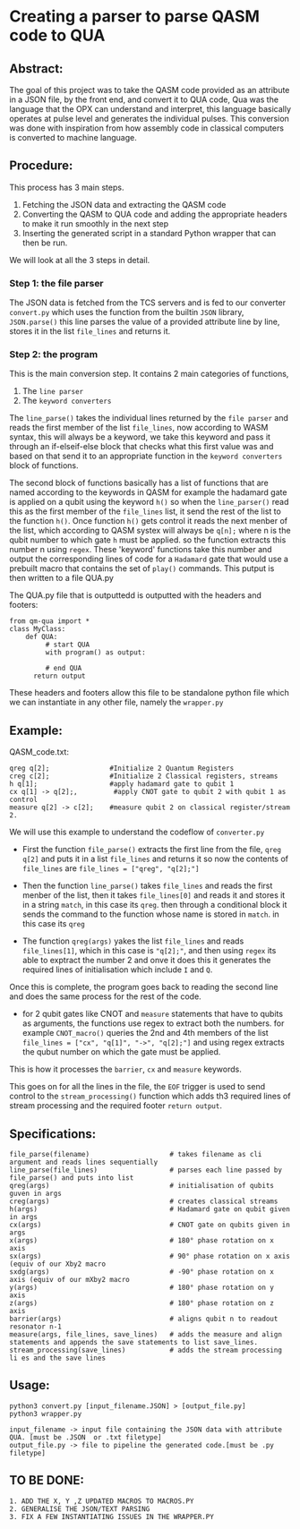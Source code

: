 # Creating a parser to parse QASM code to QUA

## Abstract:
The goal of this project was to take the QASM code provided as an attribute in a JSON file, by the front end, and convert it to QUA code, Qua was the language that the OPX can understand and interpret, this language basically operates at pulse level and generates the individual pulses. This conversion was done with inspiration from how assembly code in classical computers is converted to machine language.  

## Procedure:
This process has 3 main steps.
 1. Fetching the JSON data and extracting the QASM code
 2. Converting the QASM to QUA code and adding the appropriate headers to make it run smoothly in the next step
 3. Inserting the generated script in a standard Python wrapper that can then be run.

We will look at all the 3 steps in detail.

### Step 1: the file parser
The JSON data is fetched from the TCS servers and is fed to our converter `convert.py` which uses the function from the builtin `JSON` library, `JSON.parse()` this line parses the value of a provided attribute line by line, stores it in the list `file_lines` and returns it.

### Step 2: the program
This is the main conversion step. It contains 2 main categories of functions, 

 1. The `line parser`
 2. The `keyword converters`

The `line_parse()` takes the individual lines returned by the `file parser` and reads the first member of the list `file_lines`, now according to WASM syntax, this will always be a keyword, we take this keyword and pass it through an if-elseif-else block that checks what this first value was and based on that send it to an appropriate function in the `keyword converters` block of functions.

The second block of functions basically has a list of functions that are named according to the keywords in QASM for example the hadamard gate is applied on a qubit using the keyword `h()` so when the `line_parser()` read this as the first member of the `file_lines` list, it send the rest of the list to the function `h()`.
Once function `h()` gets control it reads the next menber of the list, which according to QASM systex will always be `q[n];` where n is the qubit number to which gate `h` must be applied. so the function extracts this number n using `regex`. 
These 'keyword' functions take this number and output the corresponding lines of code for a `Hadamard` gate that would use a prebuilt macro that contains the set of `play()` commands. This putput is then written to a file QUA.py

The QUA.py file that is outputtedd is outputted with the headers and footers:
```
from qm-qua import *
class MyClass:
    def QUA:
         # start QUA
         with program() as output:
     
         # end QUA
      return output
```
These headers and footers allow this file to be standalone python file which we can instantiate in any other file, namely the `wrapper.py`

## Example:

QASM_code.txt:
```
qreg q[2];               #Initialize 2 Quantum Registers
creg c[2];               #Initialize 2 Classical registers, streams
h q[1];                  #apply hadamard gate to qubit 1
cx q[1] -> q[2];,         #apply CNOT gate to qubit 2 with qubit 1 as control
measure q[2] -> c[2];    #measure qubit 2 on classical register/stream 2.

```

We will use this example to understand the codeflow of `converter.py`

- First the function `file_parse()` extracts the first line from the file, `qreg q[2]` and puts it in a list `file_lines` and returns it so now the contents of `file_lines` are `file_lines = ["qreg", "q[2];"]` 

- Then the function `line_parse()` takes `file_lines` and reads the first menber of the list, then it takes `file_lines[0]` and reads it and stores it in a string `match`, in this case its `qreg`. then through a conditional block it sends the command to the function whose name is stored in `match`. in this case its `qreg`

- The function `qreg(args)` yakes the list `file_lines` and reads `file_lines[1]`, which in this case is `"q[2];"`, and then using `regex` its able to exptract the number 2 and onve it does this it generates the required lines of initialisation which include `I` and `Q`.

Once this is complete, the program goes back to reading the second line and does the same process for the rest of the code. 

- for 2 qubit gates like CNOT and `measure` statements that have to qubits as arguments, the functions use regex to extract both the numbers. for example `CNOT_macro()` queries the 2nd and 4th members of the list `file_lines = ["cx", "q[1]", "->", "q[2];"]` and using regex extracts the qubut number on which the gate must be applied.

This is how it processes the `barrier`, `cx` and  `measure` keywords.

This goes on for all the lines in the file, the `EOF` trigger is used to send control to the `stream_processing()` function which adds th3 required lines of stream processing and the required footer `return output`.

## Specifications:
```
file_parse(filename)                    # takes filename as cli argument and reads lines sequentially 
line_parse(file_lines)                  # parses each line passed by file_parse() and puts into list
qreg(args)                              # initialisation of qubits guven in args
creg(args)                              # creates classical streams
h(args)                                 # Hadamard gate on qubit given in args
cx(args)                                # CNOT gate on qubits given in args
x(args)                                 # 180° phase rotation on x axis
sx(args)                                # 90° phase rotation on x axis (equiv of our Xby2 macro
sxdg(args)                              # -90° phase rotation on x axis (equiv of our mXby2 macro
y(args)                                 # 180° phase rotation on y axis
z(args)                                 # 180° phase rotation on z axis
barrier(args)                           # aligns qubit n to readout resonator n-1
measure(args, file_lines, save_lines)   # adds the measure and align statements and appends the save statements to list save_lines.
stream_processing(save_lines)           # adds the stream processing li es and the save lines
```

## Usage:
```
python3 convert.py [input_filename.JSON] > [output_file.py]
python3 wrapper.py
```

```
input_filename -> input file containing the JSON data with attribute QUA. [must be .JSON  or .txt filetype]
output_file.py -> file to pipeline the generated code.[must be .py filetype]
```

## TO BE DONE:
```
1. ADD THE X, Y ,Z UPDATED MACROS TO MACROS.PY
2. GENERALISE THE JSON/TEXT PARSING
3. FIX A FEW INSTANTIATING ISSUES IN THE WRAPPER.PY
```